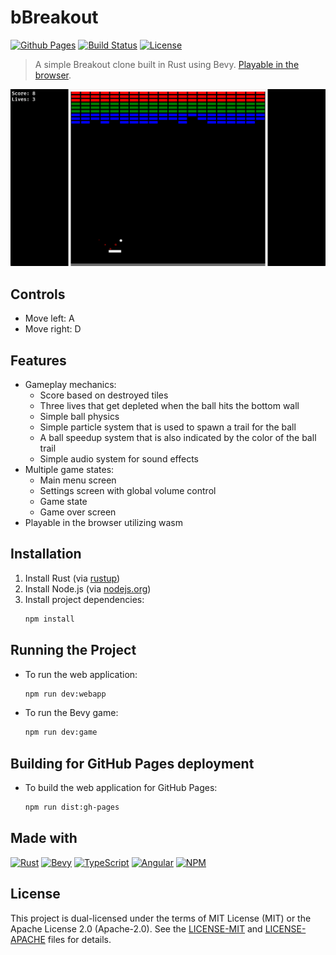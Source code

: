 # bBreakout

[![Github Pages](https://img.shields.io/badge/github%20pages-121013?style=for-the-badge&logo=github&logoColor=white)](https://aleksuo.github.io/bBreakout/)
[![Build Status](https://github.com/Aleksuo/bBreakout/actions/workflows/on-push-main.yaml/badge.svg)](https://github.com/Aleksuo/bBreakout/actions)
[![License](https://img.shields.io/badge/license-MIT%2FApache-blue.svg)](https://opensource.org/licenses/MIT)


> A simple Breakout clone built in Rust using Bevy. [Playable in the browser](https://aleksuo.github.io/bBreakout/).

![Game gif](samples/bbreakout_sample.gif)

## Controls
- Move left: A
- Move right: D

## Features
- Gameplay mechanics:
  - Score based on destroyed tiles
  - Three lives that get depleted when the ball hits the bottom wall
  - Simple ball physics
  - Simple particle system that is used to spawn a trail for the ball
  - A ball speedup system that is also indicated by the color of the ball trail
  - Simple audio system for sound effects
- Multiple game states:
  - Main menu screen
  - Settings screen with global volume control
  - Game state
  - Game over screen
- Playable in the browser utilizing wasm
## Installation

1. Install Rust (via [rustup](https://rustup.rs/))
2. Install Node.js (via [nodejs.org](https://nodejs.org/))
3. Install project dependencies:
   ```bash
   npm install
   ```
## Running the Project

- To run the web application:
  ```bash
  npm run dev:webapp
  ```

- To run the Bevy game:
  ```bash
  npm run dev:game
  ```

## Building for GitHub Pages deployment

- To build the web application for GitHub Pages:
  ```bash
  npm run dist:gh-pages
  ```

## Made with
[![Rust](https://img.shields.io/badge/rust-%23000000.svg?style=for-the-badge&logo=rust&logoColor=white)](https://www.rust-lang.org/)
[![Bevy](https://img.shields.io/badge/bevy-%23232326.svg?style=for-the-badge&logo=bevy&logoColor=white)](https://bevy.org/)
[![TypeScript](https://img.shields.io/badge/typescript-%23007ACC.svg?style=for-the-badge&logo=typescript&logoColor=white)](https://www.typescriptlang.org/)
[![Angular](https://img.shields.io/badge/angular-%23DD0031.svg?style=for-the-badge&logo=angular&logoColor=white)](https://angular.dev/)
[![NPM](https://img.shields.io/badge/NPM-%23CB3837.svg?style=for-the-badge&logo=npm&logoColor=white)](https://www.npmjs.com/)


## License

This project is dual-licensed under the terms of MIT License (MIT) or the Apache License 2.0 (Apache-2.0). See the [LICENSE-MIT](./LICENSE-MIT) and [LICENSE-APACHE](./LICENSE-APACHE) files for details.
